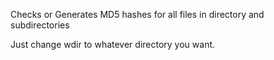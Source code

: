 Checks or Generates MD5 hashes for all files in directory and subdirectories

Just change wdir to whatever directory you want.
